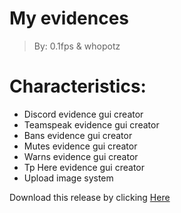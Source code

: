 # My evidences 
> By: 0.1fps & whopotz


# Characteristics:

-   Discord evidence gui creator
-   Teamspeak evidence gui creator
-   Bans evidence gui creator
-   Mutes evidence gui creator
-   Warns evidence gui creator
-   Tp Here evidence gui creator
-   Upload image system


Download this release by clicking  [Here](https://github.com/Masterrecording/MyEvidences/releases/download/v1.0.2/MyEvidences.setup.exe)
